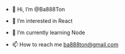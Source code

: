 - 👋 Hi, I’m @Ba888Ton

- 👀 I’m interested in React

- 🌱 I’m currently learning Node

- 📫 How to reach me ba888ton@gmail.com

<!---
Ba888Ton/Ba888Ton is a ✨ special ✨ repository because its `README.md` (this file) appears on your GitHub profile.
You can click the Preview link to take a look at your changes.
--->
